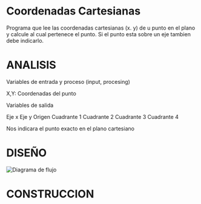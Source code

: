 # Coordenadas Cartesianas 
Programa que lee las coordenadas cartesianas (x. y) de u punto en el plano y calcule al cual pertenece el punto. Si el punto esta sobre un eje tambien debe indicarlo.

# ANALISIS

Variables de entrada y proceso (input, procesing)

X,Y: Coordenadas del punto


Variables de salida

Eje x
Eje y
Origen
Cuadrante 1
Cuadrante 2
Cuadrante 3
Cuadrante 4

Nos indicara el punto exacto en el plano cartesiano

# DISEÑO

![Diagrama de flujo](diarama.png "diagrama de flujo")

# CONSTRUCCION